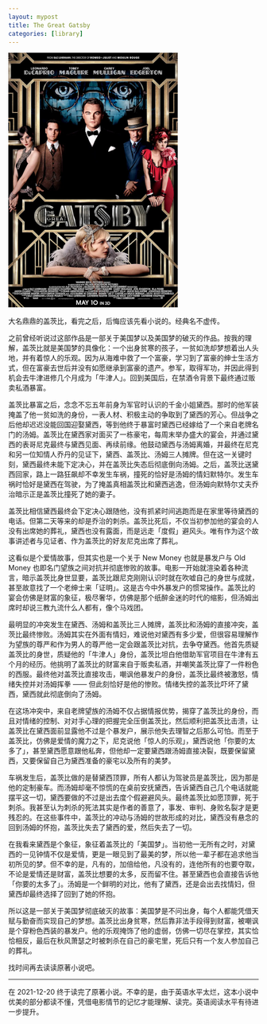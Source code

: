 ```yaml
---
layout: mypost
title: The Great Gatsby
categories: [library]
---
```


<img src="../../posts/2021-cover/gatsby.webp" alt="image" style="zoom:50%;" />

大名鼎鼎的盖茨比，看完之后，后悔应该先看小说的。经典名不虚传。

之前曾经听说过这部作品是一部关于美国梦以及美国梦的破灭的作品。按我的理解，盖茨比就是美国梦的具像化：一个出身贫寒的孩子，一贫如洗却梦想着出人头地，并有着惊人的乐观。因为从海难中救了一个富豪，学习到了富豪的绅士生活方式，但在富豪去世后并没有如愿继承到富豪的遗产。参军，取得军功，并因此得到机会去牛津进修几个月成为「牛津人」。回到美国后，在禁酒令背景下最终通过贩卖私酒暴富。

盖茨比暴富之后，念念不忘五年前身为军官时认识的千金小姐黛西。那时的他军装掩盖了他一贫如洗的身份，一表人材、积极主动的争取到了黛西的芳心。但战争之后他却迟迟没能回国迎娶黛西，等到他终于暴富时黛西已经嫁给了一个来自老牌名门的汤姆。盖茨比在黛西家对面买了一栋豪宅，每周末举办盛大的宴会，并通过黛西的表哥尼克最终与黛西见面、再续前缘。他鼓动黛西与汤姆离婚，并最终在尼克和另一位知情人乔丹的见证下，黛西、盖茨比、汤姆三人摊牌。但在这一关键时刻，黛西最终未能下定决心，并在盖茨比失态后彻底倒向汤姆。之后，盖茨比送黛西回家，路上一路狂飙却不幸发生车祸，撞死的恰好是汤姆的情妇默特尔。发生车祸时恰好是黛西在驾驶，为了掩盖真相盖茨比和黛西逃逸，但汤姆向默特尔丈夫乔治暗示正是盖茨比撞死了她的妻子。

盖茨比相信黛西最终会下定决心跟随他，没有抓紧时间逃跑而是在家里等待黛西的电话。但第二天等来的却是乔治的刺杀。盖茨比死后，不仅当初参加他的宴会的人没有出席她的葬礼，黛西也没有露面，而是远走「度假」避风头。唯有作为这个故事讲述者与见证者、作为盖茨比的好友尼克出席了葬礼。

这看似是个爱情故事，但其实也是一个关于 New Money 也就是暴发户与 Old Money 也即名门望族之间对抗并彻底惨败的故事。电影一开始就渲染着各种流言，暗示盖茨比身世显要，盖茨比跟尼克刚刚认识时就在吹嘘自己的身世与成就，甚至故意找了一个老绅士来「证明」。这是古今中外暴发户的惯常操作。盖茨比的宴会仿佛是财富的象征，极尽奢华，仿佛是那个纸醉金迷的时代的缩影，但汤姆出席时却说三教九流什么人都有，像个马戏团。

最明显的冲突发生在黛西、汤姆和盖茨比三人摊牌，盖茨比和汤姆的直接冲突，盖茨比最终惨败。汤姆其实在外面有情妇，难说他对黛西有多少爱，但很容易理解作为望族的尊严和作为男人的尊严他一定会跟盖茨比对抗，去争夺黛西。他首先质疑盖茨比的身世，质疑他的「牛津人」身份，盖茨比坦白他借助军官项目在牛津有五个月的经历。他挑明了盖茨比的财富来自于贩卖私酒，并嘲笑盖茨比穿了一件粉色的西服。最终他对盖茨比直接攻击，嘲讽他暴发户的身份，盖茨比最终被激怒，情绪失控并对汤姆挥拳 —— 但此刻恰好是他的惨败。情绪失控的盖茨比吓坏了黛西，黛西就此彻底倒向了汤姆。

在这场冲突中，来自老牌望族的汤姆不仅占据情报优势，揭穿了盖茨比的身份，而且对情绪的控制、对对手心理的把握完全压倒盖茨比，然后顺利把盖茨比击溃，让盖茨比在黛西面前显露他不过是个暴发户，展示他失去理智之后那么可怕。而至于盖茨比，仿佛是爱情的魔力之下，尼克说他「惊人的乐观」，黛西说他「你要的太多了」，甚至黛西愿意跟他私奔，但他却一定要黛西跟汤姆直接决裂，既要保留黛西，又要保留自己为黛西准备的豪宅以及所有的美梦。

车祸发生后，盖茨比做的是替黛西顶罪，所有人都认为驾驶员是盖茨比，因为那是他的定制豪车。而汤姆却毫不惊慌的在桌前安抚黛西，告诉黛西自己几个电话就能摆平这一切，黛西要做的不过是出去度个假避避风头。最终盖茨比如愿顶罪，死于刺杀。我甚至认为刺杀的死法其实是作者的善意了，事发、审判、身败名裂才是更残忍的。在这些事件中，盖茨比的冲动与汤姆的世故形成的对比，黛西没有悬念的回到汤姆的怀抱，盖茨比失去了黛西的爱，然后失去了一切。

在我看来黛西是个象征，象征着盖茨比的「美国梦」。当初他一无所有之时，对黛西的一见钟情不仅是爱情，更是一眼见到了最美的梦，所以他一辈子都在追求他当初所见的梦。但不幸的是，凡有的，加倍给他，凡没有的，连他所有的也要夺取，不论是爱情还是财富，盖茨比想要的太多，反而留不住。甚至黛西也会直接告诉他「你要的太多了」。汤姆是一个鲜明的对比，他有了黛西，还是会出去找情妇，但黛西却最终选择了回到了她的怀抱。

所以这是一部关于美国梦彻底破灭的故事：美国梦是不问出身，每个人都能凭借天赋与勤奋而实现自己的梦想。盖茨比出身贫寒，然后靠非法手段得到财富，被嘲讽是个穿粉色西装的暴发户。他的乐观掩饰了他的虚弱，仿佛一切尽在掌控，其实恰恰相反，最后在秋风萧瑟之时被刺杀在自己的豪宅里，死后只有一个友人参加自己的葬礼。

找时间再去读读原著小说吧。

---

在 2021-12-20 终于读完了原著小说。不幸的是，由于英语水平太烂，这本小说中优美的部分都读不懂，凭借电影情节的记忆才能理解、读完。英语阅读水平有待进一步提升。
